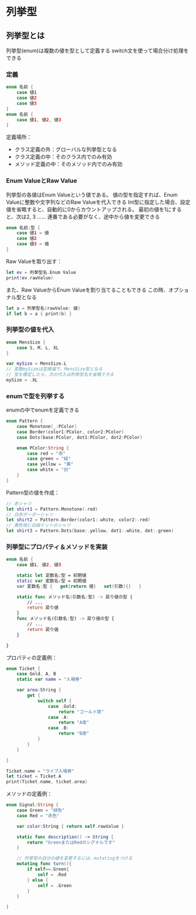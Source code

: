 # 列挙型

## 列挙型とは

列挙型(enum)は複数の値を型として定義する
switch文を使って場合分け処理をできる

### 定義

```swift
enum 名前 {
    case 値1
    case 値2
    case 値3
}
enum 名前 {
    case 値1, 値2, 値3
}
```

定義場所：

* クラス定義の外：グローバルな列挙型となる
* クラス定義の中：そのクラス内でのみ有効
* メソッド定義の中：そのメソッド内でのみ有効

### Enum ValueとRaw Value

列挙型の各値はEnum Valueという値である。
値の型を指定すれば、Enum Valueに整数や文字列などのRaw Valueを代入できる
Int型に指定した場合、設定値を省略すると、自動的に0からカウントアップされる。
最初の値を1にすると、次は2, 3 ......
連番である必要がなく、途中から値を変更できる

```swift
enum 名前:型 {
    case 値1 = 値
    case 値2
    case 値3 = 値
}
```

Raw Valueを取り出す：

```swift
let ev = 列挙型名.Enum Value
print(ev.rawValue)
```

また、Raw ValueからEnum Valueを割り当てることもできる
この時、オプショナル型となる

```swift
let a = 列挙型名(rawValue: 値)
if let b = a { print(b) }
```

### 列挙型の値を代入

```swift
enum MensSize {
    case S, M, L, XL
}

var mySize = MensSize.L
// 変数mySizeは型推論で、MensSize型となる
// 型を確定したら、次の代入は列挙型名を省略できる
mySize = .XL
```

### enumで型を列挙する

enumの中でenumを定義できる

```swift
enum Pattern {
    case Monotone(_:PColor)
    case Border(color1:PColor, color2:PColor)
    case Dots(base:PColor, dot1:PColor, dot2:PColor)

    enum PColor:String {
        case red = "赤"
        case green = "緑"
        case yellow = "黄"
        case white = "白"
    }
}
```

Pattern型の値を作成：

```swift
// 赤シャツ
let shirt1 = Pattern.Monotone(.red)
// 白赤ボーダーシャツ
let shirt2 = Pattern.Border(color1:.white, color2:.red)
// 黄色地に白緑ドットのシャツ
let shirt3 = Pattern.Dots(base:.yellow, dot1:.white, dot:.green)
```

### 列挙型にプロパティ＆メソッドを実装

```swift
enum 名前 {
    case 値1, 値2, 値3

    static let 定数名:型 = 初期値
    static var 変数名:型 = 初期値
    var 変数名:型 {   get{return 値}   set(引数){}   }

    static func メソッド名(引数名:型) -> 戻り値の型 {
        // ...
        return 戻り値
    }
    func メソッド名(引数名:型) -> 戻り値の型 {
        // ...
        return 戻り値
    }

}
```

プロパティの定義例：

```swift
enum Ticket {
    case Gold, A, B
    static var name = "入場券"

    var area:String {
        get {
            switch self {
                case .Gold:
                    return "ゴールド席"
                case .A:
                    return "A席"
                case .B:
                    return "B席"
            }
        }
    }

}

Ticket.name = "ライブ入場券"
let ticket = Ticket.A
print(Ticket.name, ticket.area)
```

メソッドの定義例：

```swift
enum Signal:String {
    case Green = "緑色"
    case Red = "赤色"

    var color:String { return self.rawValue }

    static func description() -> String {
        return "GreenまたはRedのシグナルです"
    }

    // 列挙型の自分の値を変更するには、mutatingをつける
    mutating func turn(){
        if self==.Green{
            self = .Red
        } else {
            self = .Green
        }
    }

}
```
